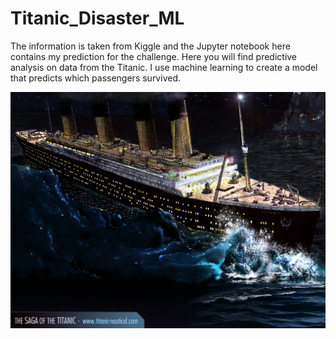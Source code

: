 # Titanic_Disaster_ML


The information is taken from Kiggle and the Jupyter notebook here contains my prediction for the challenge.  Here you will find predictive analysis on data from the Titanic.  I use machine learning to create a model that predicts which passengers survived.


<img src="Titanic.jpg" width="550">

